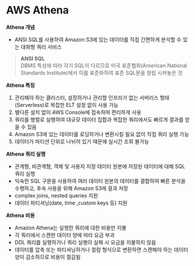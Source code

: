 # AWS Athena

**Athena 개념**
- ANSI SQL를 사용하여 Amazon S3에 있는 데이터를 직접 간편하게 분석할 수 있는 대화형 쿼리 서비스
> **ANSI SQL**  
  DBMS 특성에 따라 각기 SQL이 다르므로 미국 표준협회(American National Standards Institute)에서 이를 표준화하여 표준 SQL문을 정립 시켜놓은 것
  
**Athena 특징**
1. 관리해야 하는 클러스터, 설정하거나 관리할 인프라가 없는 서버리스 형태 (Serverless)로 복잡한 ELT 설정 없이 사용 가능
2. 별다른 설치 없이 AWS Console에 접속하여 편리하게 사용
3. 쿼리를 병렬로 실행하여 대규모 데이터 집합과 복잡한 쿼리에서도 빠르게 결과를 얻을 수 있음
4. Amazon S3에 있는 데이터를 로딩하거나 변환시킬 필요 없이 직접 쿼리 실행 가능
5. 데이터가 파티션 단위로 나뉘어 있기 때문에 실시간 조회 불가능

**Athena 쿼리 실행**
- 관계형, 비관계형, 객체 및 사용자 지정 데이터 원본에 저장된 데이터에 대해 SQL 쿼리 실행
- 익숙한 SQL 구문을 사용하여 여러 데이터 원본의 데이터를 결합하여 빠른 분석을 수행하고, 후속 사용을 위해 Amazon S3에 결과 저장
- complex joins, nested queries 지원
- 데이터 파티셔닝(date, time ,custom keys 등) 지원 

**Athena 비용**
- Amazon Athena는 실행한 쿼리에 대한 비용만 지불
- 각 쿼리에서 스캔한 데이터 양에 따라 요금 부과
- DDL 쿼리를 실행하거나 쿼리 실행이 실패 시 요금을 지불하지 않음
- 데이터를 압축 또는 파티셔닝하거나 컬럼 형식으로 변환하면 스캔해야 하는 데이터 양이 감소하므로 비용이 절감됨
